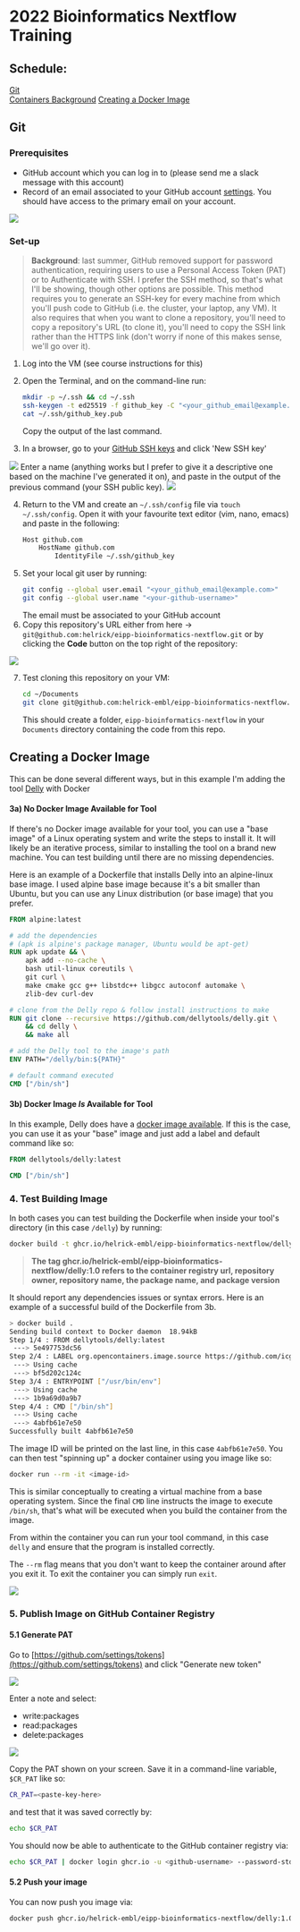 # 2022 Bioinformatics Nextflow Training

## Schedule:
[Git](#git)<br>
[Containers Background](https://docs.google.com/presentation/d/1ryzX9boyJXnyxCSkEHsRvndBIBjJj1V6ywaBQz0gk3Y/edit?usp=sharing)
[Creating a Docker Image](#creating-a-docker-image)

## Git
### Prerequisites
* GitHub account which you can log in to (please send me a slack message with this account)
* Record of an email associated to your GitHub account [settings](https://github.com/settings/emails). You should have access to the primary email on your account.
<img src="./img/email_settings.png">

### Set-up
 > **Background**: last summer, GitHub removed support for password authentication, requiring users to use a Personal Access Token (PAT) or to Authenticate with SSH. I prefer the SSH method, so that's what I'll be showing, though other options are possible. This method requires you to generate an SSH-key for every machine from which you'll push code to GitHub (i.e. the cluster, your laptop, any VM). It also requires that when you want to clone a repository, you'll need to  copy a repository's URL (to clone it), you'll need to copy the SSH link rather than the HTTPS link (don't worry if none of this makes sense, we'll go over it).

1) Log into the VM (see course instructions for this)

2) Open the Terminal, and on the command-line run:
    ```bash
    mkdir -p ~/.ssh && cd ~/.ssh
    ssh-keygen -t ed25519 -f github_key -C "<your_github_email@example.com>" -N ''
    cat ~/.ssh/github_key.pub
    ```
    Copy the output of the last command.
3) In a browser, go to your [GitHub SSH keys](https://github.com/settings/keys) and click 'New SSH key'
<img src="./img/ssh_add.png">
Enter a name (anything works but I prefer to give it a descriptive one based on the machine I've generated it on), and paste in the output of the previous command (your SSH public key).
<img src="./img/ssh_paste.png">

4) Return to the VM and create an `~/.ssh/config` file via `touch ~/.ssh/config`. Open it with your favourite text editor (vim, nano, emacs) and paste in the following:
    ```bash
    Host github.com
        HostName github.com
            IdentityFile ~/.ssh/github_key
    ```
5) Set your local git user by running:
    ```bash
    git config --global user.email "<your_github_email@example.com>"
    git config --global user.name "<your-github-username>"
    ```
    The email must be associated to your GitHub account
6) Copy this repository's URL either from here -> `git@github.com:helrick/eipp-bioinformatics-nextflow.git` or by clicking the **Code** button on the top right of the repository:
<img src="./img/url_copy.png">

7) Test cloning this repository on your VM:
    ```bash
    cd ~/Documents
    git clone git@github.com:helrick-embl/eipp-bioinformatics-nextflow.git
    ```
    This should create a folder, `eipp-bioinformatics-nextflow` in your `Documents` directory containing the code from this repo.
    
## Creating a Docker Image

This can be done several different ways, but in this example I'm adding the tool [Delly](https://github.com/dellytools/delly) with Docker

#### 3a) No Docker Image Available for Tool

If there's no Docker image available for your tool, you can use a "base image" of a Linux operating system and write the steps to install it. It will likely be an iterative process, similar to installing the tool on a brand new machine. You can test building until there are no missing dependencies.

Here is an example of a Dockerfile that installs Delly into an alpine-linux base image. I used alpine base image because it's a bit smaller than Ubuntu, but you can use any Linux distribution (or base image) that you prefer.

```Dockerfile
FROM alpine:latest

# add the dependencies 
# (apk is alpine's package manager, Ubuntu would be apt-get)
RUN apk update && \
    apk add --no-cache \
    bash util-linux coreutils \
    git curl \
    make cmake gcc g++ libstdc++ libgcc autoconf automake \
    zlib-dev curl-dev

# clone from the Delly repo & follow install instructions to make
RUN git clone --recursive https://github.com/dellytools/delly.git \
    && cd delly \
    && make all

# add the Delly tool to the image's path
ENV PATH="/delly/bin:${PATH}"

# default command executed
CMD ["/bin/sh"]
```

#### 3b) Docker Image _Is_ Available for Tool

In this example, Delly does have a [docker image available](https://hub.docker.com/r/dellytools/delly/tags?page=1&ordering=last_updated). If this is the case, you can use it as your "base" image and just add a label and default command like so:

```Dockerfile
FROM dellytools/delly:latest

CMD ["/bin/sh"]
```

### 4. Test Building Image

In both cases you can test building the Dockerfile when inside your tool's directory (in this case `/delly`) by running:
```bash
docker build -t ghcr.io/helrick-embl/eipp-bioinformatics-nextflow/delly:1.0 .
```
 > **The tag ghcr.io/helrick-embl/eipp-bioinformatics-nextflow/delly:1.0 refers to the container registry url, repository owner, repository name, the package name, and package version**

It should report any dependencies issues or syntax errors. Here is an example of a successful build of the Dockerfile from 3b.
```bash
> docker build .
Sending build context to Docker daemon  18.94kB
Step 1/4 : FROM dellytools/delly:latest
 ---> 5e497753dc56
Step 2/4 : LABEL org.opencontainers.image.source https://github.com/icgc-argo-structural-variation-cn-wg/icgc-argo-sv-copy-number
 ---> Using cache
 ---> bf5d202c124c
Step 3/4 : ENTRYPOINT ["/usr/bin/env"]
 ---> Using cache
 ---> 1b9a69d0a9b7
Step 4/4 : CMD ["/bin/sh"]
 ---> Using cache
 ---> 4abfb61e7e50
Successfully built 4abfb61e7e50
```
The image ID will be printed on the last line, in this case `4abfb61e7e50`. You can then test "spinning up" a docker container using you image like so:
```bash
docker run --rm -it <image-id>
```

This is similar conceptually to creating a virtual machine from a base operating system. Since the final `CMD` line instructs the image to execute `/bin/sh`, that's what will be executed when you build the container from the image.

From within the container you can run your tool command, in this case `delly` and ensure that the program is installed correctly.

The `--rm` flag means that you don't want to keep the container around after you exit it. To exit the container you can simply run `exit`.

<img src="./docs/build-image.gif">

### 5. Publish Image on GitHub Container Registry

#### 5.1 Generate PAT

Go to [https://github.com/settings/tokens](https://github.com/settings/tokens) and click "Generate new token"

<img src="./img/generate_token.png">

Enter a note and select:
* write:packages
* read:packages
* delete:packages

<img src="./img/new_pat.png">

Copy the PAT shown on your screen. Save it in a command-line variable, `$CR_PAT` like so:
```bash
CR_PAT=<paste-key-here>
```
and test that it was saved correctly by:
```bash
echo $CR_PAT
```
You should now be able to authenticate to the GitHub container registry via:
```bash
echo $CR_PAT | docker login ghcr.io -u <github-username> --password-stdin
```
#### 5.2 Push your image

You can now push you image via:
```bash
docker push ghcr.io/helrick-embl/eipp-bioinformatics-nextflow/delly:1.0.
```

